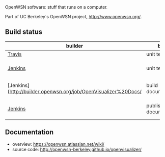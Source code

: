 OpenWSN software: stuff that runs on a computer.

Part of UC Berkeley's OpenWSN project, http://www.openwsn.org/.

Build status
------------

|              builder                                                         |      build            | outcome
| ---------------------------------------------------------------------------- | --------------------- | -------
| [Travis](https://travis-ci.org/openwsn-berkeley/openwsn-sw)                  | unit tests            | [![Build Status](https://travis-ci.org/openwsn-berkeley/openwsn-sw.png?branch=develop)](https://travis-ci.org/openwsn-berkeley/openwsn-sw)
| [Jenkins](http://builder.openwsn.org/job/OpenVisualizer%20Unit%20Tests/)     | unit tests            | [![Build Status](http://builder.openwsn.org/buildStatus/icon?job=OpenVisualizer Unit Tests)](http://builder.openwsn.org/job/OpenVisualizer%20Unit%20Tests/)
| [Jenkins](http://builder.openwsn.org/job/OpenVisualizer%20Docs/              | build documentation   | [![Build Status](http://builder.openwsn.org/buildStatus/icon?job=OpenVisualizer Docs)](http://builder.openwsn.org/job/OpenVisualizer%20Docs/)
| [Jenkins](http://builder.openwsn.org/job/OpenVisualizer%20Docs%20Publisher/) | publish documentation | [![Build Status](http://builder.openwsn.org/buildStatus/icon?job=OpenVisualizer Docs Publisher)](http://builder.openwsn.org/job/OpenVisualizer%20Docs%20Publisher/)

Documentation
-------------

- overview: https://openwsn.atlassian.net/wiki/
- source code: http://openwsn-berkeley.github.io/openvisualizer/
